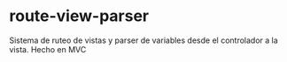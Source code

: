# route-view-parser
Sistema de ruteo de vistas y parser de variables desde el controlador a la vista. Hecho en MVC
